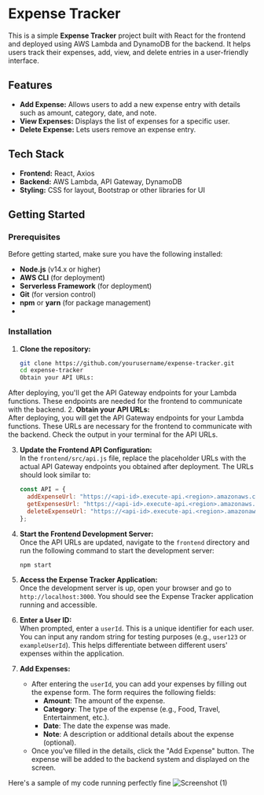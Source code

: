 # Expense Tracker

This is a simple **Expense Tracker** project built with React for the frontend and deployed using AWS Lambda and DynamoDB for the backend. It helps users track their expenses, add, view, and delete entries in a user-friendly interface.

## Features

- **Add Expense:** Allows users to add a new expense entry with details such as amount, category, date, and note.
- **View Expenses:** Displays the list of expenses for a specific user.
- **Delete Expense:** Lets users remove an expense entry.

## Tech Stack

- **Frontend:** React, Axios
- **Backend:** AWS Lambda, API Gateway, DynamoDB
- **Styling:** CSS for layout, Bootstrap or other libraries for UI

## Getting Started

### Prerequisites

Before getting started, make sure you have the following installed:

- **Node.js** (v14.x or higher)  
- **AWS CLI** (for deployment)
- **Serverless Framework** (for deployment)
- **Git** (for version control)
- **npm** or **yarn** (for package management)
- 

### Installation

1. **Clone the repository:**
   ```bash
   git clone https://github.com/yourusername/expense-tracker.git
   cd expense-tracker
   Obtain your API URLs:
After deploying, you'll get the API Gateway endpoints for your Lambda functions. These endpoints are needed for the frontend to communicate with the backend.
2. **Obtain your API URLs:**  
   After deploying, you will get the API Gateway endpoints for your Lambda functions. These URLs are necessary for the frontend to communicate with the backend. Check the output in your terminal for the API URLs.

3. **Update the Frontend API Configuration:**  
   In the `frontend/src/api.js` file, replace the placeholder URLs with the actual API Gateway endpoints you obtained after deployment. The URLs should look similar to:

   ```js
   const API = {
     addExpenseUrl: "https://<api-id>.execute-api.<region>.amazonaws.com/dev/add-expense",
     getExpensesUrl: "https://<api-id>.execute-api.<region>.amazonaws.com/dev/get-expenses",
     deleteExpenseUrl: "https://<api-id>.execute-api.<region>.amazonaws.com/dev/delete-expense",
   };
4. **Start the Frontend Development Server:**  
   Once the API URLs are updated, navigate to the `frontend` directory and run the following command to start the development server:

   ```bash
   npm start
5. **Access the Expense Tracker Application:**  
   Once the development server is up, open your browser and go to `http://localhost:3000`. You should see the Expense Tracker application running and accessible.

6. **Enter a User ID:**  
   When prompted, enter a `userId`. This is a unique identifier for each user. You can input any random string for testing purposes (e.g., `user123` or `exampleUserId`). This helps differentiate between different users' expenses within the application.

7. **Add Expenses:**  
   - After entering the `userId`, you can add your expenses by filling out the expense form. The form requires the following fields:
     - **Amount**: The amount of the expense.
     - **Category**: The type of the expense (e.g., Food, Travel, Entertainment, etc.).
     - **Date**: The date the expense was made.
     - **Note**: A description or additional details about the expense (optional).
   - Once you’ve filled in the details, click the "Add Expense" button. The expense will be added to the backend system and displayed on the screen.
     
Here's a sample of my code running perfectly fine
![Screenshot (1)](https://github.com/user-attachments/assets/ef1a1394-3e6f-4dd3-8019-1ff1cea89309)


   

